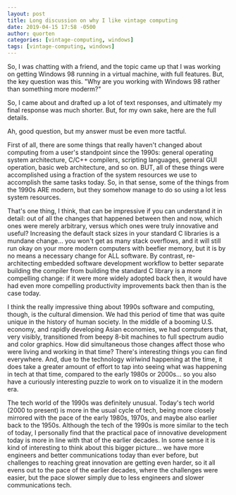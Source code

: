 ```yaml
---
layout: post
title: Long discussion on why I like vintage computing
date: 2019-04-15 17:58 -0500
author: quorten
categories: [vintage-computing, windows]
tags: [vintage-computing, windows]
---
```


So, I was chatting with a friend, and the topic came up that I was
working on getting Windows 98 running in a virtual machine, with full
features.  But, the key question was this.  "Why are you working with
Windows 98 rather than something more moderm?"

So, I came about and drafted up a lot of text responses, and
ultimately my final response was much shorter.  But, for my own sake,
here are the full details.

Ah, good question, but my answer must be even more tactful.

First of all, there are some things that really haven't changed about
computing from a user's standpoint since the 1990s: general operating
system architecture, C/C++ compilers, scripting languages, general GUI
operation, basic web architecture, and so on.  BUT, all of these
things were accomplished using a fraction of the system resources we
use to accomplish the same tasks today.  So, in that sense, some of
the things from the 1990s ARE modern, but they somehow manage to do so
using a lot less system resources.

<!-- more -->

That's one thing, I think, that can be impressive if you can
understand it in detail: out of all the changes that happened between
then and now, which ones were merely arbitrary, versus which ones were
truly innovative and useful?  Increasing the default stack sizes in
your standard C libraries is a mundane change... you won't get as many
stack overflows, and it will still run okay on your more modern
computers with beefier memory, but it is by no means a necessary
change for ALL software.  By contrast, re-architecting embedded
software development workflow to better separate building the compiler
from building the standard C library is a more compelling change: if
it were more widely adopted back then, it would have had even more
compelling productivity improvements back then than is the case today.

I think the really impressive thing about 1990s software and
computing, though, is the cultural dimension.  We had this period of
time that was quite unique in the history of human society.  In the
middle of a booming U.S. economy, and rapidly developing Asian
economies, we had computers that, very visibly, transitioned from
beepy 8-bit machines to full spectrum audio and color graphics.  How
did simultaneous those changes affect those who were living and
working in that time?  There's interesting things you can find
everywhere.  And, due to the technology wirlwind happening at the
time, it does take a greater amount of effort to tap into seeing what
was happening in tech at that time, compared to the early 1980s or
2000s... so you also have a curiously interesting puzzle to work on to
visualize it in the modern era.

The tech world of the 1990s was definitely unusual.  Today's tech
world (2000 to present) is more in the usual cycle of tech, being more
closely mirrored with the pace of the early 1980s, 1970s, and maybe
also earlier back to the 1950s.  Although the tech of the 1990s is
more similar to the tech of today, I personally find that the
practical pace of innovative development today is more in line with
that of the earlier decades.  In some sense it is kind of interesting
to think about this bigger picture... we have more engineers and
better communications today than ever before, but challenges to
reaching great innovation are getting even harder, so it all evens out
to the pace of the earlier decades, where the challenges were easier,
but the pace slower simply due to less engineers and slower
communications tech.
